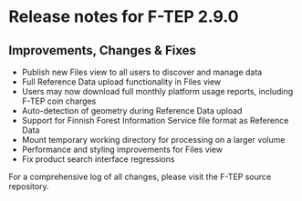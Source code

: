 # Release notes for F-TEP 2.9.0

## Improvements, Changes &amp; Fixes

* Publish new Files view to all users to discover and manage data
* Full Reference Data upload functionality in Files view
* Users may now download full monthly platform usage reports, including F-TEP
  coin charges
* Auto-detection of geometry during Reference Data upload
* Support for Finnish Forest Information Service file format as Reference Data
* Mount temporary working directory for processing on a larger volume
* Performance and styling improvements for Files view
* Fix product search interface regressions

For a comprehensive log of all changes, please visit the F-TEP source
repository.
